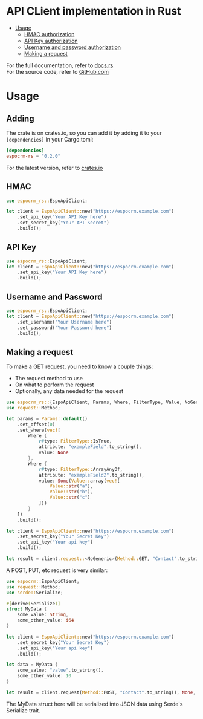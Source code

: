 # API CLient implementation in Rust
* [Usage](#usage)
    * [HMAC authorization](##HMAC)
    * [API Key authorization](##Api-Key)
    * [Username and password authorization](##Username-and-Password)
    * [Making a request](##Making-a-request)

For the full documentation, refer to [docs.rs](https://docs.rs/espocrm-rs/latest/espocrm_rs/)  
For the source code, refer to [GitHub.com](https://github.com/TheDutchMC/espocrm-rs)

# Usage
## Adding
The crate is on crates.io, so you can add it by adding it to your `[dependencies]` in your Cargo.toml:
```toml
[dependencies]
espocrm-rs = "0.2.0"
```

For the latest version, refer to [crates.io](https://crates.io/crates/espocrm-rs)

## HMAC
```rust
use espocrm_rs::EspoApiClient;

let client = EspoApiClient::new("https://espocrm.example.com")
    .set_api_key("Your API Key here")
    .set_secret_key("Your API Secret")
    .build();
```
## API Key
```rust
use espocrm_rs::EspoApiClient;
let client = EspoApiClient::new("https://espocrm.example.com")
    .set_api_key("Your API Key here")
    .build();
```

## Username and Password
```rust
use espocrm_rs::EspoApiClient;
let client = EspoApiClient::new("https://espocrm.example.com")
    .set_username("Your Username here")
    .set_password("Your Password here")
    .build();
```

## Making a request
To make a GET request, you need to know a couple things:
- The request method to use
- On what to perform the request
- Optionally, any data needed for the request

```rust
use espocrm_rs::{EspoApiClient, Params, Where, FilterType, Value, NoGeneric};
use reqwest::Method;

let params = Params::default()
    .set_offset(0)
    .set_where(vec![
        Where {
            r#type: FilterType::IsTrue,
            attribute: "exampleField".to_string(),
            value: None
        },
        Where {
            r#type: FilterType::ArrayAnyOf,
            attribute: "exampleField2".to_string(),
            value: Some(Value::array(vec![
                Value::str("a"),
                Value::str("b"),
                Value::str("c")
            ]))
        }
    ])
    .build();

let client = EspoApiClient::new("https://espocrm.example.com")
    .set_secret_key("Your Secret Key")
    .set_api_key("Your api key")
    .build();

let result = client.request::<NoGeneric>(Method::GET, "Contact".to_string(), Some(params), None);
```

A POST, PUT, etc request is very similar:
```rust
use espocrm::EspoApiClient;
use reqwest::Method;
use serde::Serialize;

#[derive(Serialize)]
struct MyData {
    some_value: String,
    some_other_value: i64
}

let client = EspoApiClient::new("https://espocrm.example.com")
    .set_secret_key("Your Secret Key")
    .set_api_key("Your api key")
    .build();

let data = MyData {
    some_value: "value".to_string(),
    some_other_value: 10
}

let result = client.request(Method::POST, "Contact".to_string(), None, Some(data));
```

The MyData struct here will be serialized into JSON data using Serde's Serialize trait.